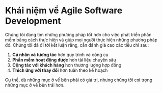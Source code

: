 # Khái niệm về Agile Software Development

Chúng tôi đang tìm những phương pháp tốt hơn cho việc phát triển phần mềm bằng cách thực hiện và giúp mọi người thực hiện những phương pháp đó. Chúng tôi đã đi tới kết luận rằng, cần đánh giá cao các tiêu chí sau:

1. **Cá nhân và tương tác** hơn quy trình và công cụ
2. **Phần mềm hoạt động được** hơn tài liệu chuyên sâu
3. **Cộng tác với khách hàng** hơn thương lượng hợp đồng
4. **Thích ứng với thay đổi** hơn tuân theo kế hoạch

Cụ thể, dù những mục ở vế bên phải có giá trị, nhưng chúng tôi coi trọng những mục ở vế bên trái hơn.
